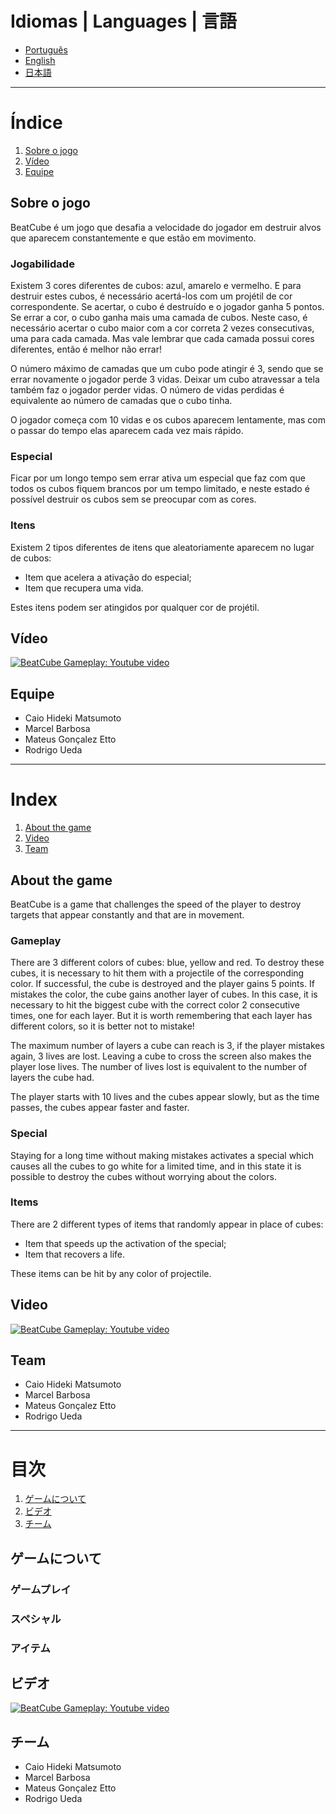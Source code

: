# Idiomas | Languages | 言語
- [Português](#Índice)
- [English](#index)
- [日本語](#目次)

---

# Índice
1. [Sobre o jogo](#sobre-o-jogo)
2. [Vídeo](#vídeo)
3. [Equipe](#equipe)

## Sobre o jogo
BeatCube é um jogo que desafia a velocidade do jogador em destruir alvos que aparecem constantemente e que estão em movimento.

### Jogabilidade
Existem 3 cores diferentes de cubos:
azul, amarelo e vermelho.
E para destruir estes cubos, é necessário acertá-los com um projétil de cor correspondente.
Se acertar, o cubo é destruído e o jogador ganha 5 pontos.
Se errar a cor, o cubo ganha mais uma camada de cubos.
Neste caso, é necessário acertar o cubo maior com a cor correta 2 vezes consecutivas, uma para cada camada.
Mas vale lembrar que cada camada possui cores diferentes,
então é melhor não errar!

O número máximo de camadas que um cubo pode atingir é 3,
sendo que se errar novamente o jogador perde 3 vidas.
Deixar um cubo atravessar a tela também faz o jogador perder vidas.
O número de vidas perdidas é equivalente ao número de camadas que o cubo tinha.

O jogador começa com 10 vidas e os cubos aparecem lentamente,
mas com o passar do tempo elas aparecem cada vez mais rápido.

### Especial
Ficar por um longo tempo sem errar ativa um especial
que faz com que todos os cubos fiquem brancos por um tempo limitado,
e neste estado é possível destruir os cubos sem se preocupar com as cores.

### Itens
Existem 2 tipos diferentes de itens que aleatoriamente aparecem no lugar de cubos:
- Item que acelera a ativação do especial;
- Item que recupera uma vida.

Estes itens podem ser atingidos por qualquer cor de projétil.


## Vídeo
[![BeatCube Gameplay: Youtube video](http://img.youtube.com/vi/G-SsgKep4CA/0.jpg)](https://www.youtube.com/watch?v=G-SsgKep4CA "Beat Cube Gameplay")

## Equipe
- Caio Hideki Matsumoto
- Marcel Barbosa
- Mateus Gonçalez Etto
- Rodrigo Ueda

---

# Index
1. [About the game](#about-the-game)
2. [Video](#video)
3. [Team](#team)

## About the game
BeatCube is a game that challenges the speed of the player to destroy targets that appear constantly and that are in movement.

### Gameplay
There are 3 different colors of cubes:
blue, yellow and red.
To destroy these cubes, it is necessary to hit them with a projectile of the corresponding color.
If successful, the cube is destroyed and the player gains 5 points.
If mistakes the color, the cube gains another layer of cubes.
In this case, it is necessary to hit the biggest cube with the correct color 2 consecutive times, one for each layer.
But it is worth remembering that each layer has different colors,
so it is better not to mistake!

The maximum number of layers a cube can reach is 3,
if the player mistakes again, 3 lives are lost.
Leaving a cube to cross the screen also makes the player lose lives.
The number of lives lost is equivalent to the number of layers the cube had.

The player starts with 10 lives and the cubes appear slowly,
but as the time passes, the cubes appear faster and faster.

### Special
Staying for a long time without making mistakes activates a special
which causes all the cubes to go white for a limited time,
and in this state it is possible to destroy the cubes without worrying about the colors.

### Items
There are 2 different types of items that randomly appear in place of cubes:
- Item that speeds up the activation of the special;
- Item that recovers a life.

These items can be hit by any color of projectile.

## Video
[![BeatCube Gameplay: Youtube video](http://img.youtube.com/vi/G-SsgKep4CA/0.jpg)](https://www.youtube.com/watch?v=G-SsgKep4CA "Beat Cube Gameplay")

## Team
- Caio Hideki Matsumoto
- Marcel Barbosa
- Mateus Gonçalez Etto
- Rodrigo Ueda


---

# 目次
1. [ゲームについて](#ゲームについて)
2. [ビデオ](#ビデオ)
3. [チーム](#チーム)

## ゲームについて

### ゲームプレイ

### スペシャル

### アイテム

## ビデオ
[![BeatCube Gameplay: Youtube video](http://img.youtube.com/vi/G-SsgKep4CA/0.jpg)](https://www.youtube.com/watch?v=G-SsgKep4CA "Beat Cube Gameplay")

## チーム
- Caio Hideki Matsumoto
- Marcel Barbosa
- Mateus Gonçalez Etto
- Rodrigo Ueda
